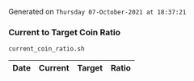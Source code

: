 Generated on `Thursday 07-October-2021 at 18:37:21`

### Current to Target Coin Ratio
`current_coin_ratio.sh`

Date|Current|Target|Ratio
---|---|---|---
